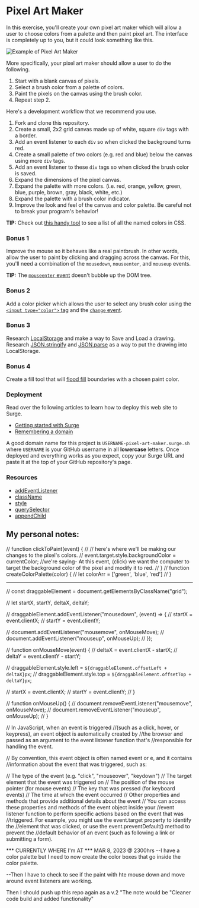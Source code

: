 # Pixel Art Maker

In this exercise, you'll create your own pixel art maker which will allow a user to choose colors from a palette and then paint pixel art. The interface is completely up to you, but it could look something like this.

![Example of Pixel Art Maker](pixel-art-maker-alt.png)

More specifically, your pixel art maker should allow a user to do the following.

1. Start with a blank canvas of pixels.
1. Select a brush color from a palette of colors.
1. Paint the pixels on the canvas using the brush color.
1. Repeat step 2.

Here's a development workflow that we recommend you use.

1. Fork and clone this repository.
1. Create a small, 2x2 grid canvas made up of white, square `div` tags with a border.
1. Add an event listener to each `div` so when clicked the background turns red.
1. Create a small palette of two colors (e.g. red and blue) below the canvas using more `div` tags.
1. Add an event listener to these `div` tags so when clicked the brush color is saved.
1. Expand the dimensions of the pixel canvas.
1. Expand the palette with more colors. (i.e. red, orange, yellow, green, blue, purple, brown, gray, black, white, etc.)
1. Expand the palette with a brush color indicator.
1. Improve the look and feel of the canvas and color palette. Be careful not to break your program's behavior!

**TIP:** Check out [this handy tool](http://www.colors.commutercreative.com/grid/) to see a list of all the named colors in CSS.

### Bonus 1

Improve the mouse so it behaves like a real paintbrush. In other words, allow the user to paint by clicking and dragging across the canvas. For this, you'll need a combination of the `mousedown`, `mouseenter`, and `mouseup` events.

**TIP:** The [`mouseenter` event](https://developer.mozilla.org/en-US/docs/Web/Events/mouseenter) doesn't bubble up the DOM tree.

### Bonus 2

Add a color picker which allows the user to select any brush color using the [`<input type="color">` tag](https://developer.mozilla.org/en-US/docs/Web/HTML/Element/input/color) and the [`change` event](https://developer.mozilla.org/en-US/docs/Web/Events/change).

### Bonus 3

Research [LocalStorage](https://developer.mozilla.org/en-US/docs/Web/API/Storage/LocalStorage) and make a way to Save and Load a drawing.  Research [JSON.stringify](https://developer.mozilla.org/en-US/docs/Web/JavaScript/Reference/Global_Objects/JSON/stringify) and [JSON.parse](https://developer.mozilla.org/en-US/docs/Web/JavaScript/Reference/Global_Objects/JSON/parse) as a way to put the drawing into LocalStorage.

### Bonus 4

Create a fill tool that will [flood fill](https://en.wikipedia.org/wiki/Flood_fill) boundaries with a chosen paint color. 


### Deployment

Read over the following articles to learn how to deploy this web site to Surge.

- [Getting started with Surge](http://surge.sh/help/getting-started-with-surge)
- [Remembering a domain](http://surge.sh/help/remembering-a-domain)

A good domain name for this project is `USERNAME-pixel-art-maker.surge.sh` where `USERNAME` is your GitHub username in all **lowercase** letters. Once deployed and everything works as you expect, copy your Surge URL and paste it at the top of your GitHub repository's page.

### Resources

- [addEventListener](https://developer.mozilla.org/en-US/docs/Web/API/EventTarget/addEventListener)
- [className](https://developer.mozilla.org/en-US/docs/Web/API/Element/className)
- [style](https://developer.mozilla.org/en-US/docs/Web/API/HTMLElement/style)
- [querySelector](https://developer.mozilla.org/en-US/docs/Web/API/Document/querySelector)
- [appendChild](https://developer.mozilla.org/en-US/docs/Web/API/Node/appendChild)



My personal notes:
-----
// function clickToPaint(event) {
//   // here's where we'll be making our changes to the pixel's colors.
//   event.target.style.backgroundColor = currentColor; //we're saying- At this event, (click) we want the computer to target the background color of the pixel and modify it to red.
// }
// function createColorPalette(color) {
//   let colorArr = ['green', 'blue', 'red']
// }



-------

// const draggableElement = document.getElementsByClassName("grid");

// let startX, startY, deltaX, deltaY;

// draggableElement.addEventListener("mousedown", (event) => {
//   startX = event.clientX;
//   startY = event.clientY;

//   document.addEventListener("mousemove", onMouseMove);
//   document.addEventListener("mouseup", onMouseUp);
// });

// function onMouseMove(event) {
//   deltaX = event.clientX - startX;
//   deltaY = event.clientY - startY;

//   draggableElement.style.left = `${draggableElement.offsetLeft + deltaX}px`;
//   draggableElement.style.top = `${draggableElement.offsetTop + deltaY}px`;

//   startX = event.clientX;
//   startY = event.clientY;
// }

// function onMouseUp() {
//   document.removeEventListener("mousemove", onMouseMove);
//   document.removeEventListener("mouseup", onMouseUp);
// }

// In JavaScript, when an event is triggered
//(such as a click, hover, or keypress), an event object is automatically created by
//the browser and passed as an argument to the event listener function that's
//responsible for handling the event.

// By convention, this event object is often named event or e, and it contains
//information about the event that was triggered, such as:

// The type of the event (e.g. "click", "mouseover", "keydown")
// The target element that the event was triggered on
// The position of the mouse pointer (for mouse events)
// The key that was pressed (for keyboard events)
// The time at which the event occurred
// Other properties and methods that provide additional details about the event
// You can access these properties and methods of the event object inside your
//event listener function to perform specific actions based on the event that was
//triggered. For example, you might use the event.target property to identify the
//element that was clicked, or use the event.preventDefault() method to prevent the
//default behavior of an event (such as following a link or submitting a form).




*** CURRENTLY WHERE I'm AT ***
MAR 8, 2023 @ 2300hrs
--I have a color palette but I need to now create the color boxes that go inside the color palette.


--Then I have to check to see if the paint with hte mouse down and move around event listeners are working. 

Then I should push up this repo again as a v.2
"The note would be "Cleaner code build and added functionality"
